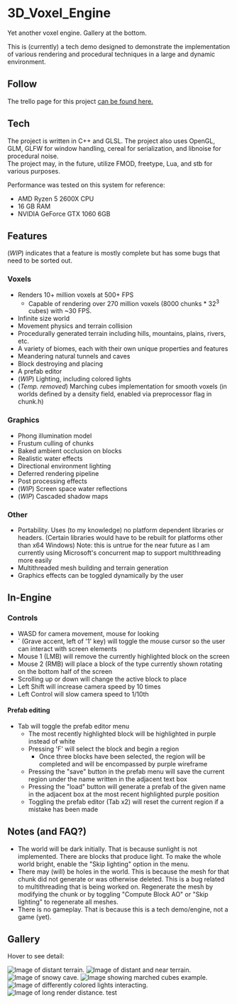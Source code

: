 # 3D_Voxel_Engine
Yet another voxel engine. Gallery at the bottom.

This is (currently) a tech demo designed to demonstrate the implementation of various rendering and procedural techniques in a large and dynamic environment.

## Follow
The trello page for this project [can be found here.](https://trello.com/b/4Ns9jfZc/voxel-engine)

## Tech
The project is written in C++ and GLSL. The project also uses OpenGL, GLM, GLFW for window handling, cereal for serialization, and libnoise for procedural noise.  
The project may, in the future, utilize FMOD, freetype, Lua, and stb for various purposes.

Performance was tested on this system for reference:
- AMD Ryzen 5 2600X CPU
- 16 GB RAM
- NVIDIA GeForce GTX 1060 6GB

## Features
(*WIP*) indicates that a feature is mostly complete but has some bugs that need to be sorted out. 
### Voxels
- Renders 10+ million voxels at 500+ FPS
  - Capable of rendering over 270 million voxels (8000 chunks \* 32<sup>3</sup> cubes) with ~30 FPS.
- Infinite size world
- Movement physics and terrain collision
- Procedurally generated terrain including hills, mountains, plains, rivers, etc.
- A variety of biomes, each with their own unique properties and features
- Meandering natural tunnels and caves
- Block destroying and placing
- A prefab editor
- (*WIP*) Lighting, including colored lights
- (*Temp. removed*) Marching cubes implementation for smooth voxels (in worlds defined by a density field, enabled via preprocessor flag in chunk.h)

### Graphics
- Phong illumination model
- Frustum culling of chunks
- Baked ambient occlusion on blocks
- Realistic water effects
- Directional environment lighting
- Deferred rendering pipeline
- Post processing effects
- (*WIP*) Screen space water reflections
- (*WIP*) Cascaded shadow maps

### Other
- Portability. Uses (to my knowledge) no platform dependent libraries or headers. (Certain libraries would have to be rebuilt for platforms other than x64 Windows) Note: this is untrue for the near future as I am currently using Microsoft's concurrent map to support multithreading more easily
- Multithreaded mesh building and terrain generation
- Graphics effects can be toggled dynamically by the user

## In-Engine
### Controls
- WASD for camera movement, mouse for looking
- \` (Grave accent, left of '1' key) will toggle the mouse cursor so the user can interact with screen elements
- Mouse 1 (LMB) will remove the currently highlighted block on the screen
- Mouse 2 (RMB) will place a block of the type currently shown rotating on the bottom half of the screen
- Scrolling up or down will change the active block to place
- Left Shift will increase camera speed by 10 times
- Left Control will slow camera speed to 1/10th

#### Prefab editing
- Tab will toggle the prefab editor menu
  - The most recently highlighted block will be highlighted in purple instead of white
  - Pressing 'F' will select the block and begin a region
    - Once three blocks have been selected, the region will be completed and will be encompassed by purple wireframe
  - Pressing the "save" button in the prefab menu will save the current region under the name written in the adjacent text box
  - Pressing the "load" button will generate a prefab of the given name in the adjacent box at the most recent highlighted purple position
  - Toggling the prefab editor (Tab x2) will reset the current region if a mistake has been made

## Notes (and FAQ?)
- The world will be dark initially. That is because sunlight is not implemented. There are blocks that produce light. To make the whole world bright, enable the "Skip lighting" option in the menu.
- There may (will) be holes in the world. This is because the mesh for that chunk did not generate or was otherwise deleted. This is a bug related to multithreading that is being worked on. Regenerate the mesh by modifying the chunk or by toggling "Compute Block AO" or "Skip lighting" to regenerate all meshes.
- There is no gameplay. That is because this is a tech demo/engine, not a game (yet).

## Gallery
Hover to see detail:

![Image of distant terrain.](https://github.com/JuanDiegoMontoya/3D_Voxel_Engine/blob/master/Images/distance03.png "Distant terrain showcasing fog, reflections, and biomes.")
![Image of distant and near terrain.](https://github.com/JuanDiegoMontoya/3D_Voxel_Engine/blob/master/Images/distance02.png "Distant and near terrain showcasing shading and shadows.")
![Image of snowy cave.](https://github.com/JuanDiegoMontoya/3D_Voxel_Engine/blob/master/Images/snow_cave.png "Snow cave.")
![Image showing marched cubes example.](https://github.com/JuanDiegoMontoya/3D_Voxel_Engine/blob/master/Images/marched01.png "Marching cubes implementation with scalar field.")
![Image of differently colored lights interacting.](https://github.com/JuanDiegoMontoya/3D_Voxel_Engine/blob/master/Images/lights_v01.png "Colored lighting.")
![Image of long render distance.](https://github.com/JuanDiegoMontoya/3D_Voxel_Engine/blob/master/Images/long_render01.png "31 FPS rendering over 270 million voxels (8504*32^3 blocks).")
test
